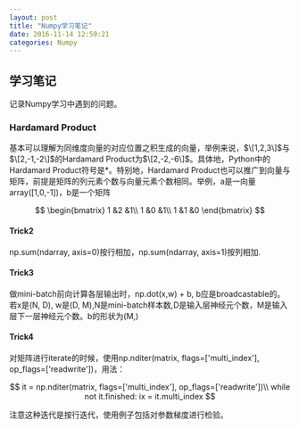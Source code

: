 ```yaml
---
layout: post
title: "Numpy学习笔记"
date: 2016-11-14 12:59:21
categories: Numpy
---
```

## 学习笔记
记录Numpy学习中遇到的问题。

### Hardamard Product
基本可以理解为同维度向量的对应位置之积生成的向量，举例来说，$\[1,2,3\]$与$\[2,-1,-2\]$的Hardamard Product为$\[2,-2,-6\]$。具体地，Python中的Hardamard Product符号是*。特别地，Hardamard Product也可以推广到向量与矩阵，前提是矩阵的列元素个数与向量元素个数相同。举例，a是一向量array([1,0,-1])，b是一个矩阵

$$
\begin{bmatrix}
1  &2  &1\\
1  &0  &1\\
1  &1  &0
\end{bmatrix}
$$

#### Trick2
np.sum(ndarray, axis=0)按行相加，np.sum(ndarray, axis=1)按列相加.

#### Trick3 
做mini-batch前向计算各层输出时，np.dot(x,w) + b, b应是broadcastable的。若x是(N, D), w是(D, M),N是mini-batch样本数,D是输入层神经元个数，M是输入层下一层神经元个数。b的形状为(M,)

#### Trick4
对矩阵进行iterate的时候，使用np.nditer(matrix, flags=['multi_index'], op_flags=['readwrite'])，用法：

$$
it = np.nditer(matrix, flags=['multi_index'], op_flags=['readwrite'])\\
while not it.finished:
	ix = it.multi_index
$$

注意这种迭代是按行迭代，使用例子包括对参数梯度进行检验。




